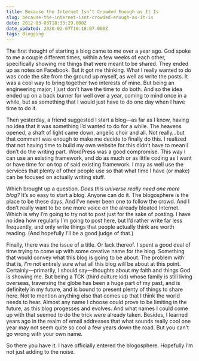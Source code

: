 ```yaml
---
title: Because the Internet Isn’t Crowded Enough as It Is
slug: because-the-internet-isnt-crowded-enough-as-it-is
date: 2012-03-03T18:33:29.000Z
date_updated: 2020-02-07T10:18:07.000Z
tags: Blogging
---
```


The first thought of starting a blog came to me over a year ago. God spoke to me a couple different times, within a few weeks of each other, specifically showing me things that were meant to be shared. They ended up as notes on Facebook. But it got me thinking. What I really wanted to do was code the site from the ground up myself, as well as write the posts. It was a cool way to bring together two interests of mine. But being an engineering major, I just don’t have the time to do both. And so the idea ended up on a back burner for well over a year, coming to mind once in a while, but as something that I would just have to do one day when I have time to do it.

Then yesterday, a friend suggested I start a blog—as far as I know, having no idea that it was something I’d wanted to do for a while. The heavens opened, a shaft of light came down, angelic choir and all. Not really…but that comment was enough to make me decide to finally do this. I realized that not having time to build my own website for this didn’t have to mean I don’t do the writing part. WordPress was a good compromise. This way I can use an existing framework, and do as much or as little coding as I want or have time for on top of said existing framework. I may as well use the services that plenty of other people use so that what time I have (or make) can be focused on actually writing stuff.

Which brought up a question. *Does this universe really need one more blog?* It’s so easy to start a blog. Anyone can do it. The blogosphere is the place to be these days. And I’ve never been one to follow the crowd. And I don’t really want to be one more voice on the already bloated Internet. Which is why I’m going to try not to post just for the sake of posting. I have no idea how regularly I’m going to post here, but I’d rather write far less frequently, and only write things that people actually think are worth reading. (And hopefully I’ll be a good judge of that.)

Finally, there was the issue of a title. Or lack thereof. I spent a good deal of time trying to come up with some creative name for the blog. Something that would convey what this blog is going to be about. The problem with that is, *I’m* not entirely sure what all this blog will be about at this point. Certainly—primarily, I should say—thoughts about my faith and things God is showing me. But being a TCK (third culture kid) whose family is still living overseas, traversing the globe has been a huge part of my past, and is definitely in my future, and is bound to present plenty of things to share here. Not to mention anything else that comes up that I think the world needs to hear. Almost any name I choose could prove to be limiting in the future, as this blog progesses and evolves. And what names I could come up with that seemed to do the trick were already taken. Besides, I learned years ago in the realm of email addresses that what sounds really cool one year may not seem quite so cool a few years down the road. But you can’t go wrong with your own name.

So there you have it. I have officially entered the blogosphere. Hopefully I’m not just adding to the noise.
